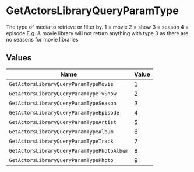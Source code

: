 # GetActorsLibraryQueryParamType

The type of media to retrieve or filter by.
1 = movie
2 = show
3 = season
4 = episode
E.g. A movie library will not return anything with type 3 as there are no seasons for movie libraries



## Values

| Name                                       | Value                                      |
| ------------------------------------------ | ------------------------------------------ |
| `GetActorsLibraryQueryParamTypeMovie`      | 1                                          |
| `GetActorsLibraryQueryParamTypeTvShow`     | 2                                          |
| `GetActorsLibraryQueryParamTypeSeason`     | 3                                          |
| `GetActorsLibraryQueryParamTypeEpisode`    | 4                                          |
| `GetActorsLibraryQueryParamTypeArtist`     | 5                                          |
| `GetActorsLibraryQueryParamTypeAlbum`      | 6                                          |
| `GetActorsLibraryQueryParamTypeTrack`      | 7                                          |
| `GetActorsLibraryQueryParamTypePhotoAlbum` | 8                                          |
| `GetActorsLibraryQueryParamTypePhoto`      | 9                                          |